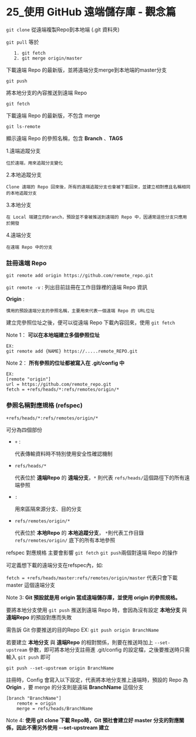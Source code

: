 # 25_使用 GitHub 遠端儲存庫 - 觀念篇

`git clone` 從遠端複製Repo到本地端 (.git 資料夾)

`git pull` 
    等於 

```
   1. git fetch
   2. git merge origin/master
```

下載遠端 Repo 的最新版，並將遠端分支merge到本地端的master分支

`git push`

將本地分支的內容推送到遠端 Repo

`git fetch`

下載遠端 Repo 的最新版，不包含 merge

`git ls-remote`

顯示遠端 Repo 的參照名稱，包含 **Branch** 、**TAGS**

1.遠端追蹤分支

    位於遠端，用來追蹤分支變化

2.本地追蹤分支

    Clone 遠端的 Repo 回來後，所有的遠端追蹤分支也會被下載回來，並建立相對應且名稱相同的本地追蹤分支

3.本地分支

    在 Local 端建立的Branch，預設並不會被推送到遠端的 Repo 中，因通常這些分支只應用於開發

4.遠端分支

    在遠端 Repo 中的分支

### 註冊遠端 Repo

`git remote add origin https://github.com/remote_repo.git`

`git remote -v` : 列出目前註冊在工作目錄裡的遠端 Repo 資訊

**Origin** : 
    
    慣用的預設遠端分支的參照名稱，主要用來代表一個遠端 Repo 的 URL位址    

建立完參照位址之後，便可以從遠端 Repo 下載內容回來，使用 `git fetch`

Note 1：
    **可以在本地端建立多個參照位址**

    EX:    
    git remote add {NAME} https://.....remote_REPO.git

Note 2：
    **所有參照的位址都被寫入在 .git/config 中**

    EX:
    [remote "origin"]
	url = https://github.com/remote_repo.git
	fetch = +refs/heads/*:refs/remotes/origin/*

### 參照名稱對應規格 (refspec)

`+refs/heads/*:refs/remotes/origin/*`

可分為四個部份

* `+` :
    
    代表傳輸資料時不特別使用安全性確認機制

* `refs/heads/*`

    代表位於 **遠端Repo** 的 **遠端分支**，`*` 則代表 `refs/heads/`這個路徑下的所有遠端參照

* `:`

    用來區隔來源分支、目的分支

* `refs/remotes/origin/*`

    代表位於 **本地Repo** 的 **本地追蹤分支**， `*`則代表工作目錄 `refs/remotes/origin/` 底下的所有本地參照

refspec 對應規格 主要會影響 `git fetch` `git push`兩個對遠端 Repo 的操作

可定義想下載的遠端分支在refspec內，如:

`fetch = +refs/heads/master:refs/remotes/origin/master` 代表只會下載 master 這個遠端分支

Note 3:
    **Git 預設就是用 origin 當成遠端儲存庫，並使用 origin 的參照規格。**

要將本地分支使用 `git push` 推送到遠端 Repo 時，會因為沒有設定 **本地分支** 與 **遠端Repo** 的預設對應而失敗

需告訴 Git 你要推送的目的Repo
EX:
    `git push origin BranchName`

若要建立 **本地分支** 與 **遠端Repo** 的相對關係，則要在推送時加上 `--set-upstream` 參數，即可將本地分支註冊進 .git/config 的設定檔，之後要推送時只需輸入 `git push` 即可

`git push --set-upstream origin BranchName`

註冊時，Config 會寫入以下設定，代表將本地分支推上遠端時，預設的 Repo 為 **Origin** ，要 merge 的分支則是遠端 **BranchName** 這個分支

```
[branch "BranchName"]
	remote = origin
	merge = refs/heads/BranchName
```

Note 4:
    **使用 git clone 下載 Repo時，Git 預社會建立好 master 分支的對應關係，因此不需另外使用 --set-upstream 建立**

